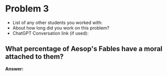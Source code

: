 # Problem 3
- List of any other students you worked with:
- About how long did you work on this problem?
- ChatGPT Conversation link (if used):

## What percentage of Aesop's Fables have a moral attached to them?

**Answer:**

```sql

```
